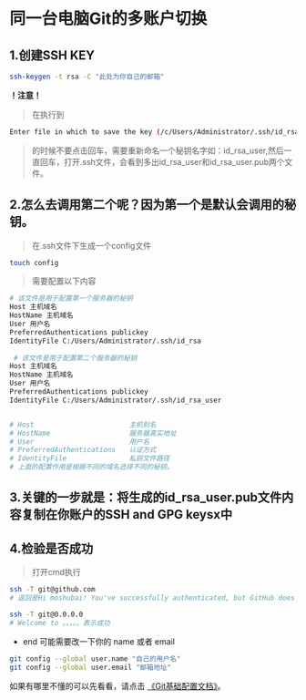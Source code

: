 # 同一台电脑Git的多账户切换

## 1.创建SSH KEY 
```bash
ssh-keygen -t rsa -C "此处为你自己的邮箱"
```

**！注意！**
> 在执行到
```bash
Enter file in which to save the key (/c/Users/Administrator/.ssh/id_rsa):
```
> 的时候不要点击回车，需要重新命名一个秘钥名字如：id_rsa_user,然后一直回车，打开.ssh文件，会看到多出id_rsa_user和id_rsa_user.pub两个文件。


## 2.怎么去调用第二个呢？因为第一个是默认会调用的秘钥。
> 在.ssh文件下生成一个config文件
```bash
touch config 
```
> 需要配置以下内容
```bash
# 该文件是用于配置第一个服务器的秘钥
Host 主机域名
HostName 主机域名
User 用户名
PreferredAuthentications publickey
IdentityFile C:/Users/Administrator/.ssh/id_rsa
 
 # 该文件是用于配置第二个服务器的秘钥
Host 主机域名
HostName 主机域名
User 用户名
PreferredAuthentications publickey
IdentityFile C:/Users/Administrator/.ssh/id_rsa_user


# Host    　　                主机别名
# HostName　　                服务器真实地址
# User　　                    用户名
# PreferredAuthentications　　认证方式
# IdentityFile　　            私钥文件路径
# 上面的配置作用是根据不同的域名选择不同的秘钥。
```
## 3.关键的一步就是：将生成的id_rsa_user.pub文件内容复制在你账户的SSH and GPG keysx中

## 4.检验是否成功
> 打开cmd执行
```bash
ssh -T git@github.com
# 返回是Hi moshubai! You've successfully authenticated, but GitHub does not provide shell access.表示成功
```
```bash
ssh -T git@0.0.0.0
# Welcome to 。。。。。表示成功
```

* end 可能需要改一下你的 name 或者 email
```bash
git config --global user.name "自己的用户名"
git config --global user.email "邮箱地址"
```

如果有哪里不懂的可以先看看，请点击 [《Git基础配置文档》](Git_base.md)。